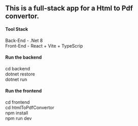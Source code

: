 ## This is a full-stack app for a Html to Pdf convertor.

#### Tool Stack

Back-End - .Net 8  
Front-End - React + Vite + TypeScrip

#### Run the backend

cd backend  
dotnet restore  
dotnet run

#### Run the frontend

cd frontend  
cd htmlToPdfConvertor  
npm install  
npm run dev
